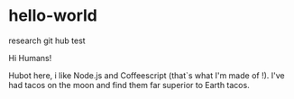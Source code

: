 # hello-world
research git hub test

Hi Humans!

Hubot here, i like Node.js and Coffeescript (that`s what I'm made of !).
I've had tacos on the moon and find them far superior to Earth tacos.

